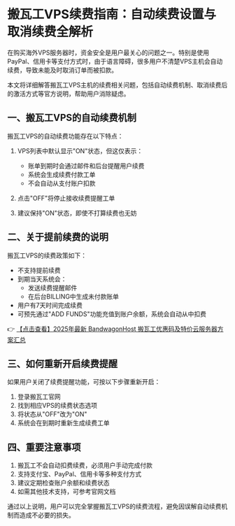 # 搬瓦工VPS续费指南：自动续费设置与取消续费全解析

在购买海外VPS服务器时，资金安全是用户最关心的问题之一。特别是使用PayPal、信用卡等支付方式时，由于语言障碍，很多用户不清楚VPS主机会自动续费，导致未能及时取消订单而被扣款。

本文将详细解答搬瓦工VPS主机的续费相关问题，包括自动续费机制、取消续费后的激活方式等官方说明，帮助用户消除疑虑。

## 一、搬瓦工VPS的自动续费机制

搬瓦工VPS的自动续费功能存在以下特点：

1. VPS列表中默认显示"ON"状态，但这仅表示：
   - 账单到期时会通过邮件和后台提醒用户续费
   - 系统会生成续费付款工单
   - 不会自动从支付账户扣款

2. 点击"OFF"将停止接收续费提醒工单
3. 建议保持"ON"状态，即使不打算续费也无妨

## 二、关于提前续费的说明

搬瓦工VPS的续费政策如下：

- 不支持提前续费
- 到期当天系统会：
  - 发送续费提醒邮件
  - 在后台BILLING中生成未付款账单
- 用户有7天时间完成续费
- 可预先通过"ADD FUNDS"功能充值到账户余额，系统会自动从中扣费

👉 [【点击查看】2025年最新 BandwagonHost 搬瓦工优惠码及特价云服务器方案汇总](https://bit.ly/banwagon)

## 三、如何重新开启续费提醒

如果用户关闭了续费提醒功能，可按以下步骤重新开启：

1. 登录搬瓦工官网
2. 找到相应VPS的续费状态选项
3. 将状态从"OFF"改为"ON"
4. 系统会在到期时重新生成续费工单

## 四、重要注意事项

1. 搬瓦工不会自动扣费续费，必须用户手动完成付款
2. 支持支付宝、PayPal、信用卡等多种支付方式
3. 建议定期检查账户余额和续费状态
4. 如需其他技术支持，可参考官网文档

通过以上说明，用户可以完全掌握搬瓦工VPS的续费流程，避免因误解自动续费机制而造成不必要的损失。